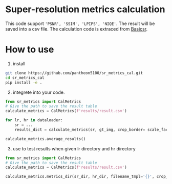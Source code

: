 # Super-resolution metrics calculation
This code support `'PSNR', 'SSIM', 'LPIPS', 'NIQE'`. The result will be saved into a csv file. The calculation code is extraced from [Basicsr](https://github.com/XPixelGroup/BasicSR.git).

# How to use
1. install 
```bash
git clone https://github.com/pantheon5100/sr_metrics_cal.git
cd sr_metrics_cal
pip install -e .
```

2. integrete into your code.
```python
from sr_metrics import CalMetrics
# Give the path to save the result table
calculate_metrics = CalMetrics(f'results/result.csv')

for lr, hr in dataloader:
    sr = ...
    results_dict = calculate_metrics(sr, gt_img, crop_border= scale_factor, input_type='tensor_rgb_01', file_name=file_name, test_y_channel=True)

calculate_metrics.average_results()
```

3. use to test results when given lr directory and hr directory
```python
from sr_metrics import CalMetrics
# Give the path to save the result table
calculate_metrics = CalMetrics(f'results/result.csv')

calculate_metrics.metrics_dir(sr_dir, hr_dir, filename_tmpl='{}', crop_border=scale_factor, test_y_channel=True, pbar=True)

```